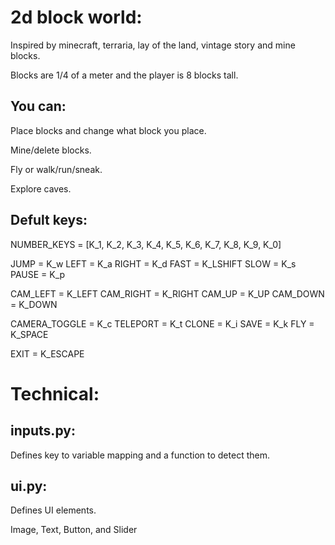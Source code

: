 2d block world:
===============

Inspired by minecraft, terraria, lay of the land, vintage story and mine blocks.

Blocks are 1/4 of a meter and the player is 8 blocks tall.

You can:
--------

Place blocks and change what block you place.

Mine/delete blocks.

Fly or walk/run/sneak.

Explore caves.

Defult keys:
------------

NUMBER_KEYS = [K_1, K_2, K_3, K_4, K_5, K_6, K_7, K_8, K_9, K_0]

JUMP = K_w
LEFT = K_a
RIGHT = K_d
FAST = K_LSHIFT
SLOW = K_s
PAUSE = K_p

CAM_LEFT = K_LEFT
CAM_RIGHT = K_RIGHT
CAM_UP = K_UP
CAM_DOWN = K_DOWN

CAMERA_TOGGLE = K_c
TELEPORT = K_t
CLONE = K_i
SAVE = K_k
FLY = K_SPACE

EXIT = K_ESCAPE

Technical:
==========

inputs.py:
----------

Defines key to variable mapping and a function to detect them.

ui.py:
----------

Defines UI elements.

Image, Text, Button, and Slider









